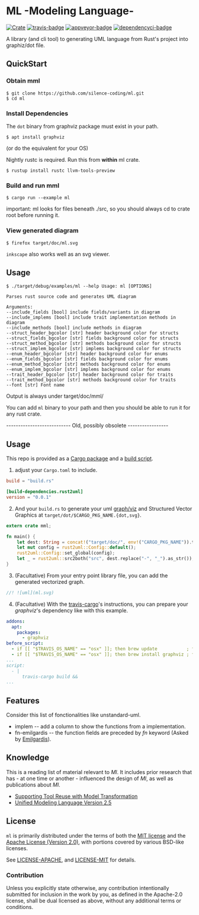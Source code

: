 # ML -Modeling Language-

[![Crate][crate-badge]][crate] [![travis-badge][]][travis] [![appveyor-badge]][appveyor] [![dependencyci-badge]][dependencyci]

A library (and cli tool) to generating UML language from Rust's project into graphiz/dot file.

## QuickStart

### Obtain mml

```
$ git clone https://github.com/silence-coding/ml.git
$ cd ml
```

### Install Dependencies

The `dot` binary from graphviz package must exist in your path.
```
$ apt install graphviz
```
(or do the equivalent for your OS)


Nightly rustc is required.  Run this from **within** ml crate.
```
$ rustup install rustc llvm-tools-preview
```

### Build and run mml
```
$ cargo run --example ml
```

important: ml looks for files beneath ./src, so you should always cd to crate root before running it.

### View generated diagram
```
$ firefox target/doc/ml.svg
```

`inkscape` also works well as an svg viewer.


## Usage

```
$ ./target/debug/examples/ml --help Usage: ml [OPTIONS]

Parses rust source code and generates UML diagram

Arguments:
--include_fields [bool] include fields/variants in diagram
--include_implems [bool] include trait implementation methods in diagram
--include_methods [bool] include methods in diagram
--struct_header_bgcolor [str] header background color for structs
--struct_fields_bgcolor [str] fields background color for structs
--struct_method_bgcolor [str] methods background color for structs
--struct_implem_bgcolor [str] implems background color for structs
--enum_header_bgcolor [str] header background color for enums
--enum_fields_bgcolor [str] fields background color for enums
--enum_method_bgcolor [str] methods background color for enums
--enum_implem_bgcolor [str] implems background color for enums
--trait_header_bgcolor [str] header background color for traits
--trait_method_bgcolor [str] methods background color for traits
--font [str] Font name
```

Output is always under target/doc/mml/

You can add `ml` binary to your path and then you should be able to run
it for any rust crate.

--------------------------- Old, possibly obsolete -----------------

## Usage
This repo is provided as a [Cargo package](http://doc.crates.io/manifest.html) and a [build script](http://doc.crates.io/build-script.html).

1. adjust your `Cargo.toml` to include.
```toml
build = "build.rs"

[build-dependencies.rust2uml]
version = "0.0.1"
```

2. And your `build.rs` to generate your uml [graph/viz](http://www.graphviz.org/doc/info/lang.html) and Structured Vector Graphics at `target/dot/$CARGO_PKG_NAME.{dot,svg}`.
```rust
extern crate mml;

fn main() {
    let dest: String = concat!("target/doc/", env!("CARGO_PKG_NAME")).to_string();
    let mut config = rust2uml::Config::default();
    rust2uml::Config::set_global(config);
    let _ = rust2uml::src2both("src", dest.replace("-", "_").as_str());
}
```

3. (Facultative) From your entry point library file, you can add the generated vectorized graph.
```rust
//! ![uml](ml.svg)
```

4. (Facultative) With the [travis-cargo](https://github.com/huonw/travis-cargo)'s instructions, you can prepare your *graphviz*'s dependency like with this example.
```yaml
addons:
  apt:
    packages:
      - graphviz
before_script:
  - if [[ "$TRAVIS_OS_NAME" == "osx" ]]; then brew update           ; fi
  - if [[ "$TRAVIS_OS_NAME" == "osx" ]]; then brew install graphviz ; fi
...
script:
  - |
      travis-cargo build &&
...
```

## Features
Consider this list of fonctionalities like unstandard-uml.
* implem -- add a column to show the functions from a implementation. 
* fn-emilgardis -- the function fields are preceded by *fn* keyword (Asked by [Emilgardis](https://github.com/Emilgardis)).

## Knowledge
This is a reading list of material relevant to *Ml*. It includes prior research that has - at one time or another - influenced the design of *Ml*, as well as publications about *Ml*.
* [Supporting Tool Reuse with Model Transformation](http://www.yusun.io/papers/sede-2009.pdf)
* [Unified Modeling Language Version 2.5](http://www.omg.org/spec/UML/2.5)

## License

`ml` is primarily distributed under the terms of both the [MIT license](https://opensource.org/licenses/MIT) and the [Apache License (Version 2.0)](https://www.apache.org/licenses/LICENSE-2.0), with portions covered by various BSD-like licenses.

See [LICENSE-APACHE](LICENSE-APACHE), and [LICENSE-MIT](LICENSE-MIT) for details.

### Contribution

Unless you explicitly state otherwise, any contribution intentionally submitted
for inclusion in the work by you, as defined in the Apache-2.0 license, shall be dual licensed as above, without any
additional terms or conditions.

[crate-badge]: https://img.shields.io/badge/crates.io-v0.1-orange.svg?style=flat-square
[crate]: https://crates.io/crates/mml
[travis-badge]: https://travis-ci.org/adjivas/ml.svg?branch=master&style=flat-square
[travis]: https://travis-ci.org/adjivas/ml
[appveyor-badge]: https://ci.appveyor.com/api/projects/status/7nvg286cq11f5l7l?svg=true
[appveyor]: https://ci.appveyor.com/project/adjivas/ml/branch/master
[dependencyci-badge]: https://dependencyci.com/github/adjivas/ml/badge
[dependencyci]: https://dependencyci.com/github/adjivas/ml
